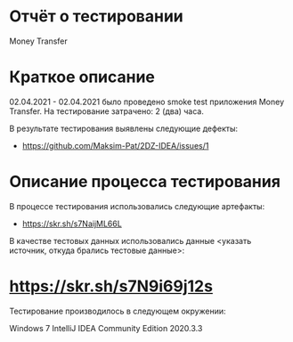 # Отчёт о тестировании 
Money Transfer

# Краткое описание
02.04.2021 - 02.04.2021 было проведено smoke test приложения Money Transfer.
На тестирование затрачено: 2 (два) часа.

В результате тестирования выявлены следующие дефекты:
* https://github.com/Maksim-Pat/2DZ-IDEA/issues/1


# Описание процесса тестирования

В процессе тестирования использовались следующие артефакты:
* https://skr.sh/s7NaijML66L



В качестве тестовых данных использовались данные <указать источник, откуда брались тестовые данные>:
# https://skr.sh/s7N9i69j12s

Тестирование производилось в следующем окружении:

Windows 7
IntelliJ IDEA Community Edition 2020.3.3